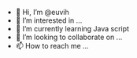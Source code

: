 - 👋 Hi, I’m @euvih
- 👀 I’m interested in ...
- 🌱 I’m currently learning  Java script
- 💞️ I’m looking to collaborate on ...
- 📫 How to reach me ...

<!---
euvih/euvih is a ✨ special ✨ repository because its `README.md` (this file) appears on your GitHub profile.
You can click the Preview link to take a look at your changes.
--->
